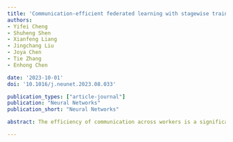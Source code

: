 ```yaml
---
title: 'Communication-efficient federated learning with stagewise training strategy'
authors:
- Yifei Cheng
- Shuheng Shen
- Xianfeng Liang
- Jingchang Liu
- Joya Chen
- Tie Zhang
- Enhong Chen

date: '2023-10-01'
doi: '10.1016/j.neunet.2023.08.033'

publication_types: ["article-journal"]
publication: "Neural Networks"
publication_short: "Neural Networks"

abstract: The efficiency of communication across workers is a significant factor that affects the performance of federated learning. Though periodic communication strategy is applied to reduce communication rounds in training, the communication cost is still high when the training data distributions are not independently and identically distributed (non-IID) which is common in federated learning. Recently, some works introduce variance reduction to eliminate the effect caused by non-IID data among workers. Nevertheless the provable optimal communication complexity O ( log ( S T ) ) and convergence rate O ( 1 / ( S T ) ) cannot be achieved simultaneously, where S denotes the number of sampled workers in each round and T is the number of iterations. To deal with this dilemma, we propose an optimization algorithm SQUARFA that adopts stagewise training framework coupling with variance reduction and uses a quick-start phase in each loop. Theoretical results show that SQUARFA achieves both optimal convergence rate and communication complexity for both strongly convex objectives and non-convex objectives under PL condition, thus fills the gap mentioned above. Then, a variant of SQUARFA yields the optimal theoretical results for general non-convex objectives. We further extend the technique in SQUARFA to the large batch setting and achieve optimal communication complexity. Experimental results demonstrate the superiority of the proposed algorithms.

---
```

